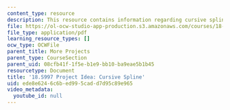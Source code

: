 ```yaml
---
content_type: resource
description: This resource contains information regarding cursive spline.
file: https://ol-ocw-studio-app-production.s3.amazonaws.com/courses/18-s997-introduction-to-matlab-programming-fall-2011/ede8e6246c6bed995cadd7d95c89e965_MIT18_S997F11_Cursive.pdf
file_type: application/pdf
learning_resource_types: []
ocw_type: OCWFile
parent_title: More Projects
parent_type: CourseSection
parent_uid: 08cfb41f-1f5e-b1e9-bb10-ba9eae5b1b45
resourcetype: Document
title: '18.S997 Project Idea: Cursive Spline'
uid: ede8e624-6c6b-ed99-5cad-d7d95c89e965
video_metadata:
  youtube_id: null
---
```

